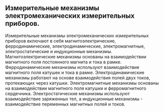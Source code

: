 ## Измерительные механизмы электромеханических измерительных приборов.
Измерительные механизмы электромеханических измерительных приборов включают в себя магнитоэлектрические, ферродинамические, электродинамические, электромагнитные, электростатические и индукционные механизмы. 
Магнитоэлектрические механизмы основаны на взаимодействии магнитного поля постоянного магнита и тока в рамке. Ферродинамические механизмы используют взаимодействие магнитного поля катушек и тока в рамке. Электродинамические механизмы работают на основе взаимодействия полей двух токов, протекающих через катушки. Электромагнитные механизмы основаны на взаимодействии магнитного поля катушки и ферромагнитного сердечника. Электростатические механизмы используют взаимодействие заряженных тел, а индукционные механизмы - взаимодействие переменных магнитных полей и токов.
